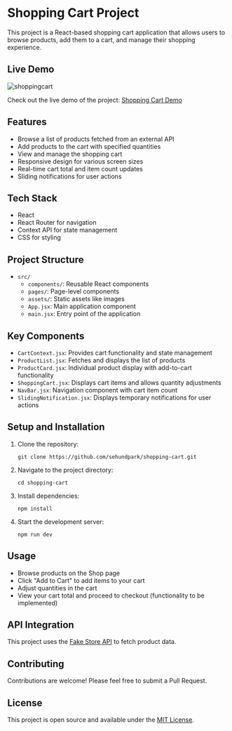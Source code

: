 # Shopping Cart Project

This project is a React-based shopping cart application that allows users to browse products, add them to a cart, and manage their shopping experience.

## Live Demo

![shoppingcart](https://github.com/user-attachments/assets/34311420-c259-4e30-a6eb-5cf3c3951883)

Check out the live demo of the project: [Shopping Cart Demo](https://sehunshoppingcart.netlify.app/)

## Features

- Browse a list of products fetched from an external API
- Add products to the cart with specified quantities
- View and manage the shopping cart
- Responsive design for various screen sizes
- Real-time cart total and item count updates
- Sliding notifications for user actions

## Tech Stack

- React
- React Router for navigation
- Context API for state management
- CSS for styling

## Project Structure

- `src/`
  - `components/`: Reusable React components
  - `pages/`: Page-level components
  - `assets/`: Static assets like images
  - `App.jsx`: Main application component
  - `main.jsx`: Entry point of the application

## Key Components

- `CartContext.jsx`: Provides cart functionality and state management
- `ProductList.jsx`: Fetches and displays the list of products
- `ProductCard.jsx`: Individual product display with add-to-cart functionality
- `ShoppingCart.jsx`: Displays cart items and allows quantity adjustments
- `NavBar.jsx`: Navigation component with cart item count
- `SlidingNotification.jsx`: Displays temporary notifications for user actions

## Setup and Installation

1. Clone the repository:
   ```
   git clone https://github.com/sehundpark/shopping-cart.git
   ```
2. Navigate to the project directory:
   ```
   cd shopping-cart
   ```
3. Install dependencies:
   ```
   npm install
   ```
4. Start the development server:
   ```
   npm run dev
   ```

## Usage

- Browse products on the Shop page
- Click "Add to Cart" to add items to your cart
- Adjust quantities in the cart
- View your cart total and proceed to checkout (functionality to be implemented)

## API Integration

This project uses the [Fake Store API](https://fakestoreapi.com/) to fetch product data.

## Contributing

Contributions are welcome! Please feel free to submit a Pull Request.

## License

This project is open source and available under the [MIT License](LICENSE).
